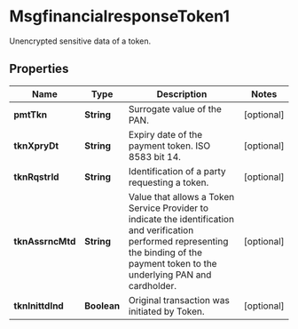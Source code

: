 

# MsgfinancialresponseToken1

Unencrypted sensitive data of a token.
## Properties

Name | Type | Description | Notes
------------ | ------------- | ------------- | -------------
**pmtTkn** | **String** | Surrogate value of the PAN. |  [optional]
**tknXpryDt** | **String** | Expiry date of the payment token. ISO 8583 bit 14. |  [optional]
**tknRqstrId** | **String** | Identification of a party requesting a token. |  [optional]
**tknAssrncMtd** | **String** | Value that allows a Token Service Provider to indicate the identification and verification performed representing the binding of the payment token to the underlying PAN and cardholder. |  [optional]
**tknInittdInd** | **Boolean** | Original transaction was initiated by Token. |  [optional]



